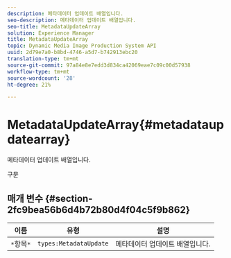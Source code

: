 ```yaml
---
description: 메타데이터 업데이트 배열입니다.
seo-description: 메타데이터 업데이트 배열입니다.
seo-title: MetadataUpdateArray
solution: Experience Manager
title: MetadataUpdateArray
topic: Dynamic Media Image Production System API
uuid: 2d79e7a0-b8bd-4746-a5d7-b742913ebc20
translation-type: tm+mt
source-git-commit: 97a84e8e7edd3d834ca42069eae7c09c00d57938
workflow-type: tm+mt
source-wordcount: '28'
ht-degree: 21%

---
```



# MetadataUpdateArray{#metadataupdatearray}

메타데이터 업데이트 배열입니다.

구문

## 매개 변수 {#section-2fc9bea56b6d4b72b80d4f04c5f9b862}

| 이름 | 유형 | 설명 |
|---|---|---|
| `*`항목`*` | `types:MetadataUpdate` | 메타데이터 업데이트 배열입니다. |

